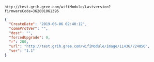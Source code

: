`http://test.grih.gree.com/wifiModule/Lastversion?firmwareCode=362001061395`

```json
{
  "CreateDate": "2019-06-06 02:40:12",
  "commProtVer": "",
  "desc": "",
  "forcedUpgrade": 0,
  "r": 200,
  "url": "http://test.grih.gree.com/wifiModule/image/11436/724856",
  "ver": "1.1"
}
```